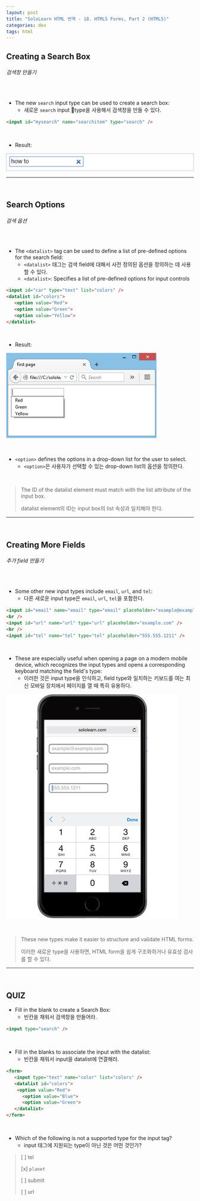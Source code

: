 ```yaml
---
layout: post
title: "SoloLearn HTML 번역 - 18. HTML5 Forms, Part 2 (HTML5)"
categories: dev
tags: html
---
```


## Creating a Search Box

###### 검색창 만들기

<br>

- The new `search` input type can be used to create a search box:
  - 새로운 `search` input type을 사용해서 검색창을 만들 수 있다.

```html
<input id="mysearch" name="searchitem" type="search" />
```

<br>

- Result:

![sololearn img](/assets/img/sololearn-html-html5-18-01.png)

------

<br>

## Search Options

###### 검색 옵션

<br>

- The `<datalist>` tag can be used to define a list of pre-defined options for the search field:
  - `<datalist>` 태그는 검색 field에 대해서 사전 정의된 옵션을 정의하는 데 사용할 수 있다.
  - `<datalist>`: Specifies a list of pre-defined options for input controls

```html
<input id="car" type="text" list="colors" />
<datalist id="colors">
   <option value="Red">
   <option value="Green">
   <option value="Yellow">
</datalist>
```

<br>

- Result:

![sololearn img](/assets/img/sololearn-html-html5-18-02.jpeg)

<br>

- `<option>` defines the options in a drop-down list for the user to select.
  - `<option>`은 사용자가 선택할 수 있는 drop-down list의 옵션을 정의한다.

<br>

> The ID of the datalist element must match with the list attribute of the input box.
>
> datalist element의 ID는 input box의 list 속성과 일치해야 한다.

------

<br>

## Creating More Fields

###### 추가 field 만들기

<br>

- Some other new input types include `email`, `url`, and `tel`:
  - 다른 새로운 input type은 `email`, `url`, `tel`을 포함한다.

```html
<input id="email" name="email" type="email" placeholder="example@example.com" />
<br />
<input id="url" name="url" type="url" placeholder="example.com" />
<br />
<input id="tel" name="tel" type="tel" placeholder="555.555.1211" />
```

<br>

- These are especially useful when opening a page on a modern mobile device, which recognizes the input types and opens a corresponding keyboard matching the field's type:
  - 이러한 것은 input type을 인식하고, field type와 일치하는 키보드를 여는 최신 모바일 장치에서 페이지를 열 때 특히 유용하다.

![sololearn img](/assets/img/sololearn-html-html5-18-03.png)

<br>

> These new types make it easier to structure and validate HTML forms.
>
> 이러한 새로운 type을 사용하면, HTML form을 쉽게 구조화하거나 유효성 검사를 할 수 있다.

------

<br>

## QUIZ

- Fill in the blank to create a Search Box:
  - 빈칸을 채워서 검색창을 만들어라.

```html
<input type="search" />
```

<br>

- Fill in the blanks to associate the input with the datalist:
  - 빈칸을 채워서 input을 datalist에 연결해라.

```html
<form>
   <input type="text" name="color" list="colors" />
   <datalist id="colors">
   	<option value="Red">
      <option value="Blue">
      <option value="Green">
   </datalist>
</form>
```



<br>

- Which of the following is not a supported type for the input tag?
  - input 태그에 지원되는 type이 아닌 것은 어떤 것인가?

> [ ] tel
>
> [x] `planet`
>
> [ ] submit
>
> [ ] url

<br>
